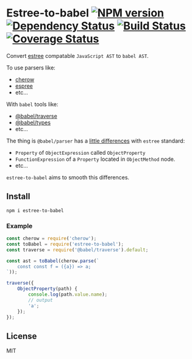 # Estree-to-babel [![NPM version][NPMIMGURL]][NPMURL] [![Dependency Status][DependencyStatusIMGURL]][DependencyStatusURL] [![Build Status][BuildStatusIMGURL]][BuildStatusURL] [![Coverage Status][CoverageIMGURL]][CoverageURL]

[NPMIMGURL]:                https://img.shields.io/npm/v/estree-to-babel.svg?style=flat&longCache=true
[BuildStatusIMGURL]:        https://img.shields.io/travis/coderaiser/estree-to-babel/master.svg?style=flat&longCache=true
[DependencyStatusIMGURL]:   https://img.shields.io/david/coderaiser/estree-to-babel.svg?style=flat&longCache=true
[NPMURL]:                   https://npmjs.org/package/coderaiser "npm"
[BuildStatusURL]:           https://travis-ci.org/coderaiser/estree-to-babel  "Build Status"
[DependencyStatusURL]:      https://david-dm.org/coderaiser/estree-to-babel "Dependency Status"

[CoverageURL]:              https://coveralls.io/github/coderaiser/estree-to-babel?branch=master
[CoverageIMGURL]:           https://coveralls.io/repos/coderaiser/estree-to-babel/badge.svg?branch=master&service=github

Convert [estree](https://github.com/estree/estree) compatable `JavaScript AST` to `babel AST`.

To use parsers like:
- [cherow](https://github.com/cherow/cherow)
- [espree](https://github.com/eslint/espree)
- etc...

With `babel` tools like:

- [@babel/traverse](https://babeljs.io/docs/en/babel-traverse)
- [@babel/types](https://babeljs.io/docs/en/babel-types)
- etc...

The thing is `@babel/parser` has a [little differences](https://babeljs.io/docs/en/babel-parser#output) with `estree` standard:
- `Property` of `ObjectExpression` called `ObjectProperty`
- `FunctionExpression` of a `Property` located in `ObjectMethod` node.
- etc...

`estree-to-babel` aims to smooth this differences.

## Install

```
npm i estree-to-babel
```

### Example

```js
const cherow = require('cherow');
const toBabel = require('estree-to-babel');
const traverse = require('@babel/traverse').default;

const ast = toBabel(cherow.parse(`
    const const f = ({a}) => a;
`));

traverse({
    ObjectProperty(path) {
        console.log(path.value.name);
        // output
        'a';
    });
});
```

## License

MIT

